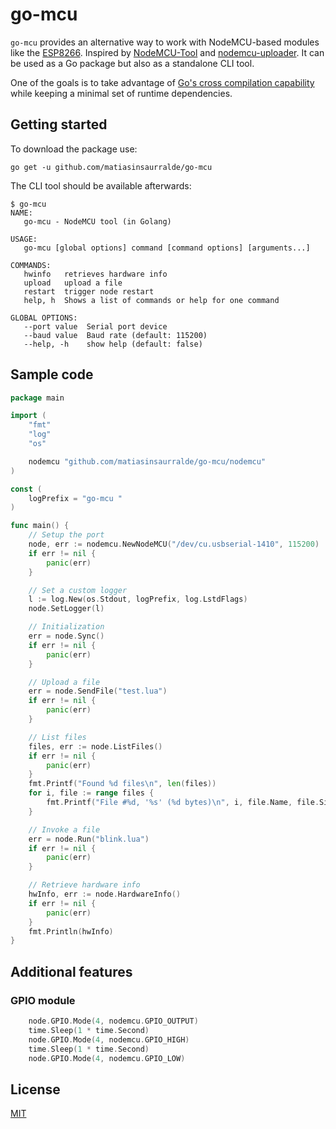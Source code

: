 go-mcu
==

`go-mcu` provides an alternative way to work with NodeMCU-based modules like the [ESP8266](https://www.espressif.com/en/products/socs/esp8266). Inspired by [NodeMCU-Tool](https://github.com/andidittrich/NodeMCU-Tool) and [nodemcu-uploader](https://github.com/kmpm/nodemcu-uploader). It can be used as a Go package but also as a standalone CLI tool.

One of the goals is to take advantage of [Go's cross compilation capability](https://dave.cheney.net/tag/cross-compilation) while keeping a minimal set of runtime dependencies.

## Getting started

To download the package use:

```
go get -u github.com/matiasinsaurralde/go-mcu
```

The CLI tool should be available afterwards:

```
$ go-mcu
NAME:
   go-mcu - NodeMCU tool (in Golang)

USAGE:
   go-mcu [global options] command [command options] [arguments...]

COMMANDS:
   hwinfo   retrieves hardware info
   upload   upload a file
   restart  trigger node restart
   help, h  Shows a list of commands or help for one command

GLOBAL OPTIONS:
   --port value  Serial port device
   --baud value  Baud rate (default: 115200)
   --help, -h    show help (default: false)

```

## Sample code

```go
package main

import (
	"fmt"
	"log"
	"os"

	nodemcu "github.com/matiasinsaurralde/go-mcu/nodemcu"
)

const (
	logPrefix = "go-mcu "
)

func main() {
	// Setup the port
	node, err := nodemcu.NewNodeMCU("/dev/cu.usbserial-1410", 115200)
	if err != nil {
		panic(err)
	}

	// Set a custom logger
	l := log.New(os.Stdout, logPrefix, log.LstdFlags)
	node.SetLogger(l)

	// Initialization
	err = node.Sync()
	if err != nil {
		panic(err)
	}

	// Upload a file
	err = node.SendFile("test.lua")
	if err != nil {
		panic(err)
	}

	// List files
	files, err := node.ListFiles()
	if err != nil {
		panic(err)
	}
	fmt.Printf("Found %d files\n", len(files))
	for i, file := range files {
		fmt.Printf("File #%d, '%s' (%d bytes)\n", i, file.Name, file.Size)
	}

	// Invoke a file
	err = node.Run("blink.lua")
	if err != nil {
		panic(err)
	}

	// Retrieve hardware info
	hwInfo, err := node.HardwareInfo()
	if err != nil {
		panic(err)
	}
	fmt.Println(hwInfo)
}
```

## Additional features

### GPIO module

```go
	node.GPIO.Mode(4, nodemcu.GPIO_OUTPUT)
	time.Sleep(1 * time.Second)
	node.GPIO.Mode(4, nodemcu.GPIO_HIGH)
	time.Sleep(1 * time.Second)
	node.GPIO.Mode(4, nodemcu.GPIO_LOW)
```

## License

[MIT](README.md)
